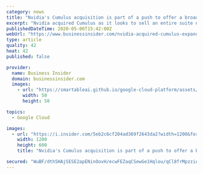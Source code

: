 ```yaml
---
category: news
title: "Nvidia's Cumulus acquisition is part of a push to offer a broader range of enterprise cloud computing services"
excerpt: "Nvidia acquired Cumulus as it looks to sell an entire suite of products and services needed for enterprises to maintain private cloud data centers."
publishedDateTime: 2020-05-06T15:42:00Z
webUrl: "https://www.businessinsider.com/nvidia-acquired-cumulus-expand-enterprise-cloud-growth-2020-5"
type: article
quality: 42
heat: 42
published: false

provider:
  name: Business Insider
  domain: businessinsider.com
  images:
    - url: "https://smartableai.github.io/google-cloud-platform/assets/images/organizations/businessinsider.com-50x50.jpg"
      width: 50
      height: 50

topics:
  - Google Cloud

images:
  - url: "https://i.insider.com/5eb2c6cf204ad369f2643da2?width=1200&format=jpeg"
    width: 1200
    height: 600
    title: "Nvidia's Cumulus acquisition is part of a push to offer a broader range of enterprise cloud computing services"

secured: "WuBF/dth5HAjSESE2apENinOovH/ecwFEZaqCSewGe1Hqlou/qCl8frMpzziuE2lG2bS2Ut/4TGFsAF7aVEMD4mvVHTovEDpqfShmoPALIPaU3kT+/j+haSXehIQCsIngCFKRrqwvdVZdVtyl6SlFUDjnohiAEHs033Y2WNJzWPtXLYJtVLBmmbcLh2tyTPz6jI+vJ4Nem+Th9OoqO+FJSH/E6lERMSXEamP+WU0xr5ytzpiJCEBz+mBN7LWQYLk6D5iEf8MuwxEwCtQeVqYtpdpm6g31vPX+xg4CqdvdfhVH7ehOTsynPg36+s2QHXGFTSZC1O2YgUC0XwqCk0zOQnuv7LfDDXHSANiwD73MNZULyjNmVZYfI0KX+xUsAhkBVTODfx+ocIK8X/ymplIyiieGDkA9LDUMx/daqQ/Eb3w4fHbRARMxSC8gnJggn7xDtvROO9qxl8FzTe7WrdrlqwdmO2xnhQ0bCLomzzCwdE=;bpJz5Bc/oQ5Wo9ykIY5NxQ=="
---
```



